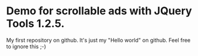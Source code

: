 Demo for scrollable ads with JQuery Tools 1.2.5.
================================================

My first repository on github. It's just my "Hello world" on github. Feel free to ignore this ;-)

